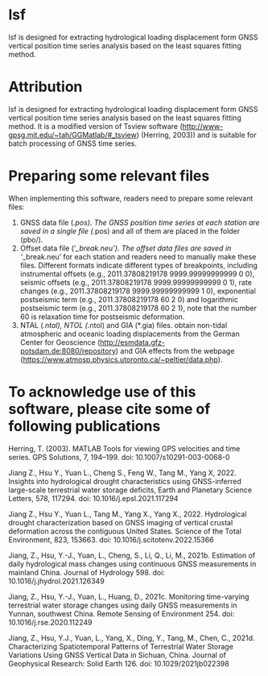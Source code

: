 # lsf
lsf is designed for extracting hydrological loading displacement form GNSS vertical position time series analysis based on the least squares fitting method.


# Attribution
lsf is designed for extracting hydrological loading displacement form GNSS vertical position time series analysis based on the least squares fitting method. It is a modified version of Tsview software (http://www-gpsg.mit.edu/~tah/GGMatlab/#_tsview) (Herring, 2003)) and is suitable for batch processing of GNSS time series.

# Preparing some relevant files
When implementing this software, readers need to prepare some relevant files:
1. GNSS data file (*.pos). The GNSS position time series at each station are saved in a single file (*.pos) and all of them are placed in the folder (pbo/).
2. Offset data file (‘*_break.neu’). The offset data files are saved in ‘*_break.neu’ for each station and readers need to manually make these files. Different formats indicate different types of breakpoints, including instrumental offsets (e.g., 2011.37808219178  9999.99999999999  0  0), seismic offsets (e.g., 2011.37808219178  9999.99999999999  0  1), rate changes (e.g., 2011.37808219178  9999.99999999999  1  0), exponential postseismic term (e.g., 2011.37808219178  60  2  0) and logarithmic postseismic term (e.g., 2011.37808219178  60  2  1), note that the number 60 is relaxation time for postseismic deformation.
3. NTAL (*.ntal), NTOL (*.ntol) and GIA (*.gia) files. obtain non-tidal atmospheric and oceanic loading displacements from the German Center for Geoscience (http://esmdata.gfz-potsdam.de:8080/repository) and GIA effects from the webpage (https://www.atmosp.physics.utoronto.ca/~peltier/data.php).


# To acknowledge use of this software, please cite some of following publications
Herring, T. (2003). MATLAB Tools for viewing GPS velocities and time series. GPS Solutions, 7, 194–199. doi: 10.1007/s10291-003-0068-0

Jiang Z., Hsu Y., Yuan L., Cheng S., Feng W., Tang M., Yang X, 2022. Insights into hydrological drought characteristics using GNSS-inferred large-scale terrestrial water storage deficits, Earth and Planetary Science Letters, 578, 117294. doi: 10.1016/j.epsl.2021.117294

Jiang Z., Hsu Y., Yuan L., Tang M., Yang X., Yang X., 2022. Hydrological drought characterization based on GNSS imaging of vertical crustal deformation across the contiguous United States. Science of the Total Environment, 823, 153663. doi: 10.1016/j.scitotenv.2022.15366

Jiang, Z., Hsu, Y.-J., Yuan, L., Cheng, S., Li, Q., Li, M., 2021b. Estimation of daily hydrological mass changes using continuous GNSS measurements in mainland China. Journal of Hydrology 598. doi: 10.1016/j.jhydrol.2021.126349

Jiang, Z., Hsu, Y.-J., Yuan, L., Huang, D., 2021c. Monitoring time-varying terrestrial water storage changes using daily GNSS measurements in Yunnan, southwest China. Remote Sensing of Environment 254. doi: 10.1016/j.rse.2020.112249

Jiang, Z., Hsu, Y.J., Yuan, L., Yang, X., Ding, Y., Tang, M., Chen, C., 2021d. Characterizing Spatiotemporal Patterns of Terrestrial Water Storage Variations Using GNSS Vertical Data in Sichuan, China. Journal of Geophysical Research: Solid Earth 126. doi: 10.1029/2021jb022398
